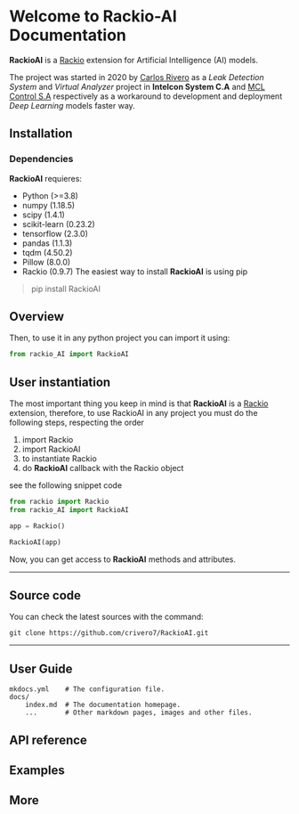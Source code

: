 # Welcome to Rackio-AI Documentation

**RackioAI** is a [Rackio](https://github.com/rack-io/rackio-framework) extension for Artificial Intelligence (AI) models.

The project was started in 2020 by [Carlos Rivero](https://github.com/crivero7) as a *Leak Detection System* and *Virtual Analyzer* project in **Intelcon System C.A** and [MCL Control S.A](http://mclcontrol.com/) respectively as a workaround to development and deployment *Deep Learning* models faster way.

## Installation

### Dependencies
**RackioAI** requieres:

* Python (>=3.8)
* numpy (1.18.5)
* scipy (1.4.1)
* scikit-learn (0.23.2)
* tensorflow (2.3.0)
* pandas (1.1.3)
* tqdm (4.50.2)
* Pillow (8.0.0)
* Rackio (0.9.7)
The easiest way to install **RackioAI** is using pip
> pip install RackioAI

## Overview
Then, to use it in any python project you can import it using:

```python
from rackio_AI import RackioAI
```

## User instantiation
The most important thing you keep in mind is that **RackioAI** is a [Rackio](https://github.com/rack-io/rackio-framework) extension, therefore, to use RackioAI in any project you must do the following steps, respecting the order
1. import Rackio
2. import RackioAI
3. to instantiate Rackio
4. do **RackioAI** callback with the Rackio object

see the following snippet code
```python
from rackio import Rackio
from rackio_AI import RackioAI

app = Rackio()

RackioAI(app)
```
Now, you can get access to **RackioAI** methods and attributes.
___
## Source code
You can check the latest sources with the command:

`git clone https://github.com/crivero7/RackioAI.git`
___

## User Guide

    mkdocs.yml    # The configuration file.
    docs/
        index.md  # The documentation homepage.
        ...       # Other markdown pages, images and other files.

## API reference

## Examples

## More